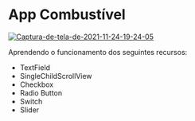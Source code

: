 # App Combustível

<a href="https://ibb.co/mt2KGVQ"><img src="https://i.ibb.co/wCPqRFD/Captura-de-tela-de-2021-11-24-19-24-05.png" alt="Captura-de-tela-de-2021-11-24-19-24-05" border="0"></a>

Aprendendo o funcionamento dos seguintes recursos:
 - TextField
 - SingleChildScrollView
 - Checkbox
 - Radio Button
 - Switch
 - Slider
